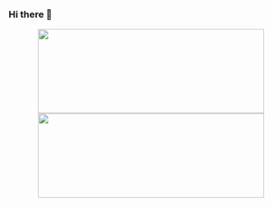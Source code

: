 ### Hi there 👋

<p align="center">
  <img src="https://github-readme-stats.vercel.app/api?username=M-Szymczyk&show_icons=true&theme=radical&cache_seconds=1800&&title_color=2e7dea" height="150" width="400"/>
  <img src="https://github-readme-stats.vercel.app/api/top-langs/?username=M-Szymczyk&layout=compact&hide=html,cmake&count_private=true&cache_seconds=1800&bg_color=141321&text_color=a0f1eb&langs_count=6" height="150" width="400"/>
</p>
<!--
**M-Szymczyk/M-Szymczyk** is a ✨ _special_ ✨ repository because its `README.md` (this file) appears on your GitHub profile.

Here are some ideas to get you started:

- 🔭 I’m currently working on ...
- 🌱 I’m currently learning ...
- 👯 I’m looking to collaborate on ...
- 🤔 I’m looking for help with ...
- 💬 Ask me about ...
- 📫 How to reach me: ...
- 😄 Pronouns: ...
- ⚡ Fun fact: ...
-->
